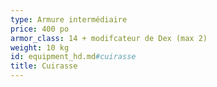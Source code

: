```yaml
---
type: Armure intermédiaire
price: 400 po
armor_class: 14 + modifcateur de Dex (max 2)
weight: 10 kg
id: equipment_hd.md#cuirasse
title: Cuirasse
---
```


